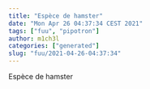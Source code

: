 ```yaml
---
title: "Espèce de hamster"
date: "Mon Apr 26 04:37:34 CEST 2021"
tags: ["fuu", "pipotron"]
author: m1ch3l
categories: ["generated"]
slug: "fuu/2021-04-26-04:37:34"
---
```


Espèce de hamster
